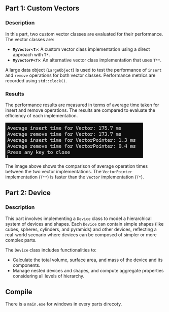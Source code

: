 
## Part 1: Custom Vectors

### Description

In this part, two custom vector classes are evaluated for their performance. The vector classes are:

- **`MyVector<T>`**: A custom vector class implementation using a direct approach with `T*`.
- **`MyVectorP<T>`**: An alternative vector class implementation that uses `T**`.

A large data object (`LargeObject`) is used to test the performance of `insert` and `remove` operations for both vector classes. Performance metrics are recorded using `std::clock()`.

### Results

The performance results are measured in terms of average time taken for insert and remove operations. The results are compared to evaluate the efficiency of each implementation.

![Performance Comparison](Part1/image.png)

The image above shows the comparison of average operation times between the two vector implementations. The `VectorPointer` implementation (`T**`) is faster than the `Vector` implementation (`T*`).

## Part 2: Device

### Description

This part involves implementing a `Device` class to model a hierarchical system of devices and shapes. Each `Device` can contain simple shapes (like cubes, spheres, cylinders, and pyramids) and other devices, reflecting a real-world scenario where devices can be composed of simpler or more complex parts.

The `Device` class includes functionalities to:
- Calculate the total volume, surface area, and mass of the device and its components.
- Manage nested devices and shapes, and compute aggregate properties considering all levels of hierarchy.

## Compile
There is a `main.exe` for windows in every parts direcoty.

